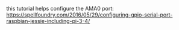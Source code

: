 this tutorial helps configure the AMA0 port: https://spellfoundry.com/2016/05/29/configuring-gpio-serial-port-raspbian-jessie-including-pi-3-4/

